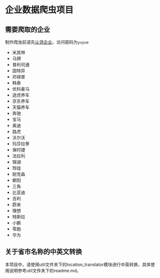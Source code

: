 # 企业数据爬虫项目

## 需要爬取的企业

制作爬虫前请先[认领企业](http://zhoukeming.mikecrm.com/zVxC0HQ)，访问密码为`yuyue`

* 米其林
* 马牌
* 普利司通
* 固特异
* 邓禄普
* 韩泰
* 优科豪马
* 途虎养车
* 京东养车
* 天猫养车
* 奔驰
* 宝马
* 奥迪
* 路虎
* 沃尔沃
* 玛莎拉蒂
* 保时捷
* 法拉利
* 锦湖
* 玲珑
* 耐克森
* 朝阳
* 三角
* 比亚迪
* 吉利
* 蔚来
* 理想
* 特斯拉
* 小鹏
* 零跑
* 华为

## 关于省市名称的中英文转换

本项目中，请使用util文件夹下的location_translator模块进行中英转换，具体使用说明参考util文件夹下的readme.md。